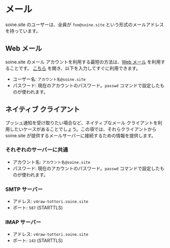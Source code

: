 # メール

soine.site のユーザーは、全員が `foo@soine.site` という形式のメールアドレスを持っています。  

## Web メール
soine.site のメール アカウントを利用する最短の方法は、[Web メール](https://webmail.soine.site) を利用することです。
[こちら](https://webmail.soine.site) を開き、以下を入力してすぐに利用できます。

* ユーザー名: `アカウント名@soine.site`
* パスワード: 現在のアカウントのパスワード。`passwd` コマンドで設定したものが使われます。

## ネイティブ クライアント
プッシュ通知を受け取りたい場合など、ネイティブなメール クライアントを利用したいケースがあることでしょう。この項では、それらクライアントから soine.site が提供するメールサーバーに接続するための情報を提供します。

### それぞれのサーバーに共通
* アカウント名: `アカウント名@soine.site`
* パスワード: 現在のアカウントのパスワード。`passwd` コマンドで設定したものが使われます。

### SMTP サーバー
* アドレス: `v4raw-tottori.soine.site`
* ポート: `587` (STARTTLS)

### IMAP サーバー
* アドレス: `v4raw-tottori.soine.site`
* ポート: `143` (STARTTLS)